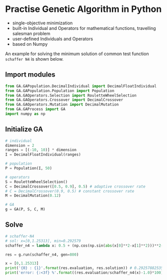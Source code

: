 # Practise Genetic Algorithm in Python

- single-objective minimization
- built-in Individual and Operators for mathematical functions, travelling salesman problem
- user-defined Individuals and Operators
- based on Numpy

An example for solving the minimum solution of common test function `schaffer N4` is shown below.

## Import modules

```python
from GA.GAPopulation.DecimalIndividual import DecimalFloatIndividual
from GA.GAPopulation.Population import Population
from GA.GAOperators.Selection import RouletteWheelSelection
from GA.GAOperators.Crossover import DecimalCrossover
from GA.GAOperators.Mutation import DecimalMutation
from GA.GAProcess import GA
import numpy as np
```

## Initialize GA

```python
# individual
dimension = 2
ranges = [(-10, 10)] * dimension
I = DecimalFloatIndividual(ranges)

# population
P = Population(I, 50)

# operators
S = RouletteWheelSelection()
C = DecimalCrossover([0.5, 0.9], 0.5) # adaptive crossover rate
# C = DecimalCrossover(0.9, 0.5) # constant crossover rate
M = DecimalMutation(0.12)

# GA
g = GA(P, S, C, M)
```

## Solve

```python
# schaffer-N4
# sol: x=[0,1.25313], min=0.292579
schaffer_n4 = lambda x: 0.5 + (np.cos(np.sin(abs(x[0]**2-x[1]**2)))**2-0.5) / (1.0+0.001*(x[0]**2+x[1]**2))**2

res = g.run(schaffer_n4, gen=800)   

x = [0,1.25313]
print('{0} : {1}'.format(res.evaluation, res.solution)) # 0.29257882535592317 : [1.25339239e+00 6.28576519e-05]
print('error: {:<3f} %'.format((res.evaluation/schaffer_n4(x)-1.0)*100)) # error: 0.000066 %
```
